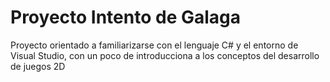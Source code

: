 # Proyecto Intento de Galaga

Proyecto orientado a familiarizarse con el lenguaje C# y el entorno de Visual Studio, con un poco de introducciona a los conceptos del desarrollo de juegos 2D
